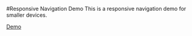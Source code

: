 #Responsive Navigation Demo
This is a responsive navigation demo for smaller devices.

[Demo](http://nehawebdesigns.ca/navigation/index.html)

